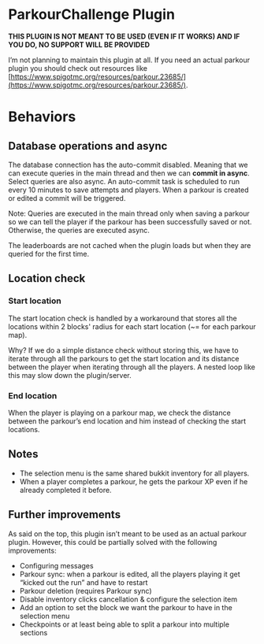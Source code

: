 # ParkourChallenge Plugin

**THIS PLUGIN IS NOT MEANT TO BE USED (EVEN IF IT WORKS) AND IF YOU DO, NO SUPPORT WILL BE PROVIDED**

I’m not planning to maintain this plugin at all. If you need an actual parkour plugin you should check out resources like [https://www.spigotmc.org/resources/parkour.23685/](https://www.spigotmc.org/resources/parkour.23685/).

# Behaviors

## Database operations and async

The database connection has the auto-commit disabled. Meaning that we can execute queries in the main thread and then we can **commit in async**. Select queries are also async.
An auto-commit task is scheduled to run every 10 minutes to save attempts and players. When a parkour is created or edited a commit will be triggered.

Note: Queries are executed in the main thread only when saving a parkour so we can tell the player if the parkour has been successfully saved or not. Otherwise, the queries are executed async.

The leaderboards are not cached when the plugin loads but when they are queried for the first time.

## Location check

### Start location

The start location check is handled by a workaround that stores all the locations within 2 blocks' radius for each start location (~= for each parkour map).

Why? If we do a simple distance check without storing this, we have to iterate through all the parkours to get the start location and its distance between the player when iterating through all the players. A nested loop like this may slow down the plugin/server.

### End location

When the player is playing on a parkour map, we check the distance between the parkour’s end location and him instead of checking the start locations.

## Notes

-   The selection menu is the same shared bukkit inventory for all players.
-   When a player completes a parkour, he gets the parkour XP even if he already completed it before.

## Further improvements

As said on the top, this plugin isn’t meant to be used as an actual parkour plugin. However, this could be partially solved with the following improvements:

-   Configuring messages
-   Parkour sync: when a parkour is edited, all the players playing it get “kicked out the run” and have to restart
-   Parkour deletion (requires Parkour sync)
-   Disable inventory clicks cancellation & configure the selection item
-   Add an option to set the block we want the parkour to have in the selection menu
-   Checkpoints or at least being able to split a parkour into multiple sections

